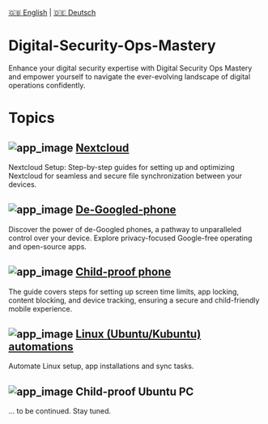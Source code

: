 [:uk: English](README.md) | [:de: Deutsch](README_de.md) 

# Digital-Security-Ops-Mastery

Enhance your digital security expertise with Digital Security Ops Mastery and empower yourself to navigate the ever-evolving landscape of digital operations confidently.

# Topics

## ![app_image](/res/ico/nextcloud.ico) [Nextcloud](nextcloud/README.md)

Nextcloud Setup: Step-by-step guides for setting up and optimizing Nextcloud for seamless and secure file synchronization between your devices.

## ![app_image](/res/ico/android.ico) [De-Googled-phone](de-googled-phone/README.md)

Discover the power of de-Googled phones, a pathway to unparalleled control over your device. Explore privacy-focused Google-free operating and open-source apps.

## ![app_image](/res/ico/adaway.ico) [Child-proof phone](child-proof-phone/README.md)

The guide covers steps for setting up screen time limits, app locking, content blocking, and device tracking, ensuring a secure and child-friendly mobile experience.

## ![app_image](/res/ico/ubuntu.ico) [Linux (Ubuntu/Kubuntu) automations ](ubuntu-linux-automations/README.md)

Automate Linux setup, app installations and sync tasks.

## ![app_image](/res/ico/ubuntu_children.ico) Child-proof Ubuntu PC<!--(child-proof-ubuntu/README.md)-->

... to be continued. Stay tuned.